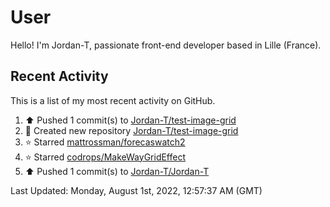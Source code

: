 # User

Hello! I'm Jordan-T, passionate front-end developer based in Lille (France).

## Recent Activity

This is a list of my most recent activity on GitHub.

<!--RECENT_ACTIVITY:start-->
1. ⬆️ Pushed 1 commit(s) to [Jordan-T/test-image-grid](https://github.com/Jordan-T/test-image-grid)
2. 📔 Created new repository [Jordan-T/test-image-grid](https://github.com/Jordan-T/test-image-grid)
3. ⭐ Starred [mattrossman/forecaswatch2](https://github.com/mattrossman/forecaswatch2)
4. ⭐ Starred [codrops/MakeWayGridEffect](https://github.com/codrops/MakeWayGridEffect)
5. ⬆️ Pushed 1 commit(s) to [Jordan-T/Jordan-T](https://github.com/Jordan-T/Jordan-T)
<!--RECENT_ACTIVITY:end-->

<!--RECENT_ACTIVITY:last_update-->
Last Updated: Monday, August 1st, 2022, 12:57:37 AM (GMT)
<!--RECENT_ACTIVITY:last_update_end-->

